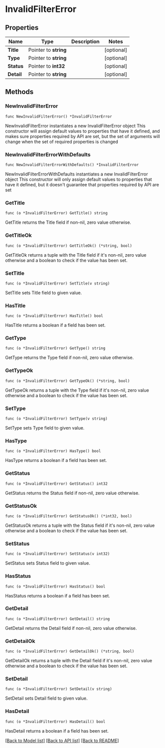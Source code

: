 # InvalidFilterError

## Properties

Name | Type | Description | Notes
------------ | ------------- | ------------- | -------------
**Title** | Pointer to **string** |  | [optional] 
**Type** | Pointer to **string** |  | [optional] 
**Status** | Pointer to **int32** |  | [optional] 
**Detail** | Pointer to **string** |  | [optional] 

## Methods

### NewInvalidFilterError

`func NewInvalidFilterError() *InvalidFilterError`

NewInvalidFilterError instantiates a new InvalidFilterError object
This constructor will assign default values to properties that have it defined,
and makes sure properties required by API are set, but the set of arguments
will change when the set of required properties is changed

### NewInvalidFilterErrorWithDefaults

`func NewInvalidFilterErrorWithDefaults() *InvalidFilterError`

NewInvalidFilterErrorWithDefaults instantiates a new InvalidFilterError object
This constructor will only assign default values to properties that have it defined,
but it doesn't guarantee that properties required by API are set

### GetTitle

`func (o *InvalidFilterError) GetTitle() string`

GetTitle returns the Title field if non-nil, zero value otherwise.

### GetTitleOk

`func (o *InvalidFilterError) GetTitleOk() (*string, bool)`

GetTitleOk returns a tuple with the Title field if it's non-nil, zero value otherwise
and a boolean to check if the value has been set.

### SetTitle

`func (o *InvalidFilterError) SetTitle(v string)`

SetTitle sets Title field to given value.

### HasTitle

`func (o *InvalidFilterError) HasTitle() bool`

HasTitle returns a boolean if a field has been set.

### GetType

`func (o *InvalidFilterError) GetType() string`

GetType returns the Type field if non-nil, zero value otherwise.

### GetTypeOk

`func (o *InvalidFilterError) GetTypeOk() (*string, bool)`

GetTypeOk returns a tuple with the Type field if it's non-nil, zero value otherwise
and a boolean to check if the value has been set.

### SetType

`func (o *InvalidFilterError) SetType(v string)`

SetType sets Type field to given value.

### HasType

`func (o *InvalidFilterError) HasType() bool`

HasType returns a boolean if a field has been set.

### GetStatus

`func (o *InvalidFilterError) GetStatus() int32`

GetStatus returns the Status field if non-nil, zero value otherwise.

### GetStatusOk

`func (o *InvalidFilterError) GetStatusOk() (*int32, bool)`

GetStatusOk returns a tuple with the Status field if it's non-nil, zero value otherwise
and a boolean to check if the value has been set.

### SetStatus

`func (o *InvalidFilterError) SetStatus(v int32)`

SetStatus sets Status field to given value.

### HasStatus

`func (o *InvalidFilterError) HasStatus() bool`

HasStatus returns a boolean if a field has been set.

### GetDetail

`func (o *InvalidFilterError) GetDetail() string`

GetDetail returns the Detail field if non-nil, zero value otherwise.

### GetDetailOk

`func (o *InvalidFilterError) GetDetailOk() (*string, bool)`

GetDetailOk returns a tuple with the Detail field if it's non-nil, zero value otherwise
and a boolean to check if the value has been set.

### SetDetail

`func (o *InvalidFilterError) SetDetail(v string)`

SetDetail sets Detail field to given value.

### HasDetail

`func (o *InvalidFilterError) HasDetail() bool`

HasDetail returns a boolean if a field has been set.


[[Back to Model list]](../README.md#documentation-for-models) [[Back to API list]](../README.md#documentation-for-api-endpoints) [[Back to README]](../README.md)


